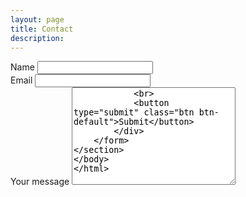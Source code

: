 ```yaml
---
layout: page
title: Contact
description: 
---
```

<section>
	<form action="https://www.enformed.io/weoiss5p" method="POST">
		<div class="form-group">
			<label>Name</label>
			<input name="first_name" type="text" class="form-control"/>
			<br>
			<label>Email</label>
			<input type="text" name="*reply" class="form-control" />
			<br>
  			<label>Your message</label>
			<textarea name="message" rows="10" cols="30" class="form-control" />
			<br>
			<button type="submit" class="btn btn-default">Submit</button>
		</div>
	</form>
</section>
